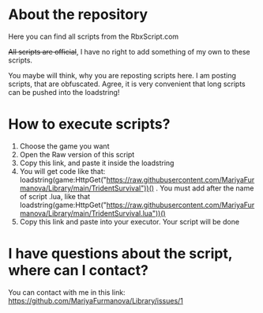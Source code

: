 # About the repository
Here you can find all scripts from the RbxScript.com

~~All scripts are official~~, I have no right to add something of my own to these scripts.

You maybe will think, why you are reposting scripts here. I am posting scripts, that are obfuscated. Agree, it is very convenient that long scripts can be pushed into the loadstring!
# How to execute scripts?
1. Choose the game you want
2. Open the Raw version of this script
3. Copy this link, and paste it inside the loadstring
4. You will get code like that: loadstring(game:HttpGet("https://raw.githubusercontent.com/MariyaFurmanova/Library/main/TridentSurvival"))() . You must add after the name of script .lua, like that loadstring(game:HttpGet("https://raw.githubusercontent.com/MariyaFurmanova/Library/main/TridentSurvival.lua"))()
5. Copy this link and paste into your executor. Your script will be done

# I have questions about the script, where can I contact?
You can contact with me in this link: https://github.com/MariyaFurmanova/Library/issues/1
